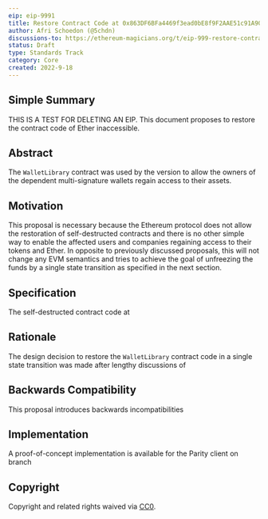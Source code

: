 ```yaml
---
eip: eip-9991
title: Restore Contract Code at 0x863DF6BFa4469f3ead0bE8f9F2AAE51c91A907b4
author: Afri Schoedon (@5chdn)
discussions-to: https://ethereum-magicians.org/t/eip-999-restore-contract-code-at-0x863df6bfa4/130
status: Draft
type: Standards Track
category: Core
created: 2022-9-18
---
```


## Simple Summary
THIS IS A TEST FOR DELETING AN EIP. This document proposes to restore the contract code 
of Ether inaccessible.

## Abstract
The `WalletLibrary` contract was used by the version to allow the
owners of the dependent multi-signature wallets regain access to their assets.

## Motivation
This proposal is necessary because the Ethereum protocol does not allow the
restoration of self-destructed contracts and there is no other simple way to
enable the affected users and companies regaining access to their tokens and
Ether. In opposite to previously discussed proposals, this will not change any
EVM semantics and tries to achieve the goal of unfreezing the funds by a single
state transition as specified in the next section.

## Specification
The self-destructed contract code at

## Rationale
The design decision to restore the `WalletLibrary` contract code in a single
state transition was made after lengthy discussions of

## Backwards Compatibility
This proposal introduces backwards incompatibilities 

## Implementation
A proof-of-concept implementation is available for the Parity client on branch

## Copyright
Copyright and related rights waived via [CC0](../LICENSE.md).
